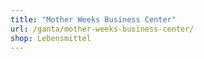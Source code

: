 ```yaml
---
title: "Mother Weeks Business Center"
url: /ganta/mother-weeks-business-center/
shop: Lebensmittel
---
```

